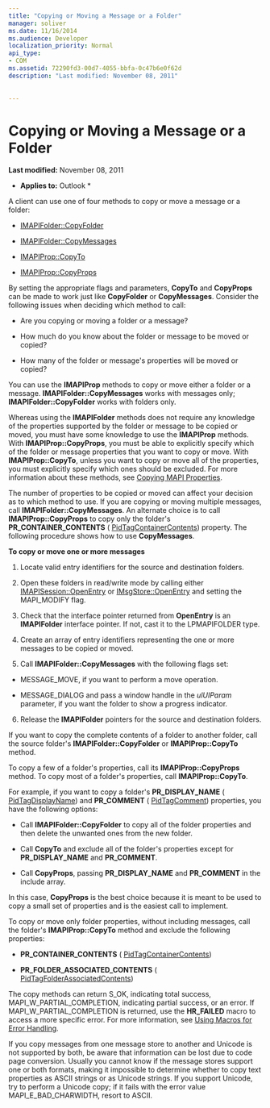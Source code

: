 ```yaml
---
title: "Copying or Moving a Message or a Folder"
manager: soliver
ms.date: 11/16/2014
ms.audience: Developer
localization_priority: Normal
api_type:
- COM
ms.assetid: 72290fd3-00d7-4055-bbfa-0c47b6e0f62d
description: "Last modified: November 08, 2011"
 
 
---
```


# Copying or Moving a Message or a Folder

 **Last modified:** November 08, 2011 
  
 * **Applies to:** Outlook * 
  
A client can use one of four methods to copy or move a message or a folder:
  
- [IMAPIFolder::CopyFolder](imapifolder-copyfolder.md)
    
- [IMAPIFolder::CopyMessages](imapifolder-copymessages.md)
    
- [IMAPIProp::CopyTo](imapiprop-copyto.md)
    
- [IMAPIProp::CopyProps](imapiprop-copyprops.md)
    
By setting the appropriate flags and parameters, **CopyTo** and **CopyProps** can be made to work just like **CopyFolder** or **CopyMessages**. Consider the following issues when deciding which method to call:
  
- Are you copying or moving a folder or a message?
    
- How much do you know about the folder or message to be moved or copied?
    
- How many of the folder or message's properties will be moved or copied?
    
You can use the **IMAPIProp** methods to copy or move either a folder or a message. **IMAPIFolder::CopyMessages** works with messages only; **IMAPIFolder::CopyFolder** works with folders only. 
  
Whereas using the **IMAPIFolder** methods does not require any knowledge of the properties supported by the folder or message to be copied or moved, you must have some knowledge to use the **IMAPIProp** methods. With **IMAPIProp::CopyProps**, you must be able to explicitly specify which of the folder or message properties that you want to copy or move. With **IMAPIProp::CopyTo**, unless you want to copy or move all of the properties, you must explicitly specify which ones should be excluded. For more information about these methods, see [Copying MAPI Properties](copying-mapi-properties.md).
  
The number of properties to be copied or moved can affect your decision as to which method to use. If you are copying or moving multiple messages, call **IMAPIFolder::CopyMessages**. An alternate choice is to call **IMAPIProp::CopyProps** to copy only the folder's **PR_CONTAINER_CONTENTS** ( [PidTagContainerContents](pidtagcontainercontents-canonical-property.md)) property. The following procedure shows how to use **CopyMessages**. 
  
 **To copy or move one or more messages**
  
1. Locate valid entry identifiers for the source and destination folders.
    
2. Open these folders in read/write mode by calling either [IMAPISession::OpenEntry](imapisession-openentry.md) or [IMsgStore::OpenEntry](imsgstore-openentry.md) and setting the MAPI_MODIFY flag. 
    
3. Check that the interface pointer returned from **OpenEntry** is an **IMAPIFolder** interface pointer. If not, cast it to the LPMAPIFOLDER type. 
    
4. Create an array of entry identifiers representing the one or more messages to be copied or moved. 
    
5. Call **IMAPIFolder::CopyMessages** with the following flags set: 
    
  - MESSAGE_MOVE, if you want to perform a move operation. 
    
  - MESSAGE_DIALOG and pass a window handle in the  _ulUIParam_ parameter, if you want the folder to show a progress indicator. 
    
6. Release the **IMAPIFolder** pointers for the source and destination folders. 
    
If you want to copy the complete contents of a folder to another folder, call the source folder's **IMAPIFolder::CopyFolder** or **IMAPIProp::CopyTo** method. 
  
To copy a few of a folder's properties, call its **IMAPIProp::CopyProps** method. To copy most of a folder's properties, call **IMAPIProp::CopyTo**. 
  
For example, if you want to copy a folder's **PR_DISPLAY_NAME** ( [PidTagDisplayName](pidtagdisplayname-canonical-property.md)) and **PR_COMMENT** ( [PidTagComment](pidtagcomment-canonical-property.md)) properties, you have the following options:
  
- Call **IMAPIFolder::CopyFolder** to copy all of the folder properties and then delete the unwanted ones from the new folder. 
    
- Call **CopyTo** and exclude all of the folder's properties except for **PR_DISPLAY_NAME** and **PR_COMMENT**. 
    
- Call **CopyProps**, passing **PR_DISPLAY_NAME** and **PR_COMMENT** in the include array. 
    
In this case, **CopyProps** is the best choice because it is meant to be used to copy a small set of properties and is the easiest call to implement. 
  
To copy or move only folder properties, without including messages, call the folder's **IMAPIProp::CopyTo** method and exclude the following properties: 
  
- **PR_CONTAINER_CONTENTS** ( [PidTagContainerContents](pidtagcontainercontents-canonical-property.md))
    
- **PR_FOLDER_ASSOCIATED_CONTENTS** ( [PidTagFolderAssociatedContents](pidtagfolderassociatedcontents-canonical-property.md))
    
The copy methods can return S_OK, indicating total success, MAPI_W_PARTIAL_COMPLETION, indicating partial success, or an error. If MAPI_W_PARTIAL_COMPLETION is returned, use the **HR_FAILED** macro to access a more specific error. For more information, see [Using Macros for Error Handling](using-macros-for-error-handling.md).
  
If you copy messages from one message store to another and Unicode is not supported by both, be aware that information can be lost due to code page conversion. Usually you cannot know if the message stores support one or both formats, making it impossible to determine whether to copy text properties as ASCII strings or as Unicode strings. If you support Unicode, try to perform a Unicode copy; if it fails with the error value MAPI_E_BAD_CHARWIDTH, resort to ASCII.
  

